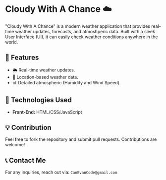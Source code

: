 # Cloudy With A Chance ☁️

"Cloudy With A Chance" is a modern weather application that provides real-time weather updates, forecasts, and atmoshperic data. Built with a sleek User Interface (UI), it can easily check weather conditions anywhere in the world.

## 🌟 Features
- 🌦️ Real-time weather updates.
- 📍 Location-based weather data.
- 📊 Detailed atmospheric (Humidity and Wind Speed).

## 🚀 Technologies Used
- **Front-End:** HTML/CSS/JavaScript

## 💡 Contribution
Feel free to fork the repository and submit pull requests. Contributions are welcome!

## 📞 Contact Me
For any inquiries, reach out via: `CanEvanCode@gmail.com`
